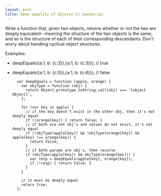 ```yaml
---
layout: post
title: Deep equality of objects in JavaScript
---
```


Write a function that, given two objects, returns whether or not the two are deeply equivalent--meaning the structure of the two objects is the same, and so is the structure of each of their corresponding descendants. Don't worry about handling cyclical object structures.

Examples:

* deepEquals({a:1, b: {c:3}},{a:1, b: {c:3}}); // true
* deepEquals({a:1, b: {c:5}},{a:1, b: {c:6}}); // false

        var deepEquals = function (apple, orange) {
          var objType = function (obj) {
            return Object.prototype.toString.call(obj) === '[object Object]';
          };

          for (var key in apple) {
            // if the key doesn't exist in the other obj, then it's not deeply equal
            if (!orange[key]) { return false; }
            // if both are not obj's and values do not exist, it's not deeply equal
            if (!objType(apple[key]) && !objType(orange[key]) && apple[key] !== orange[key]) {
              return false;
            }
            // if both params are obj's, then recurse
            if (objType(apple[key]) && objType(orange[key])) {
              var resp = deepEquals(apple[key], orange[key]);
              if (!resp) { return false; }
            }
          }

          // it must be deeply equal
          return true;
        };
